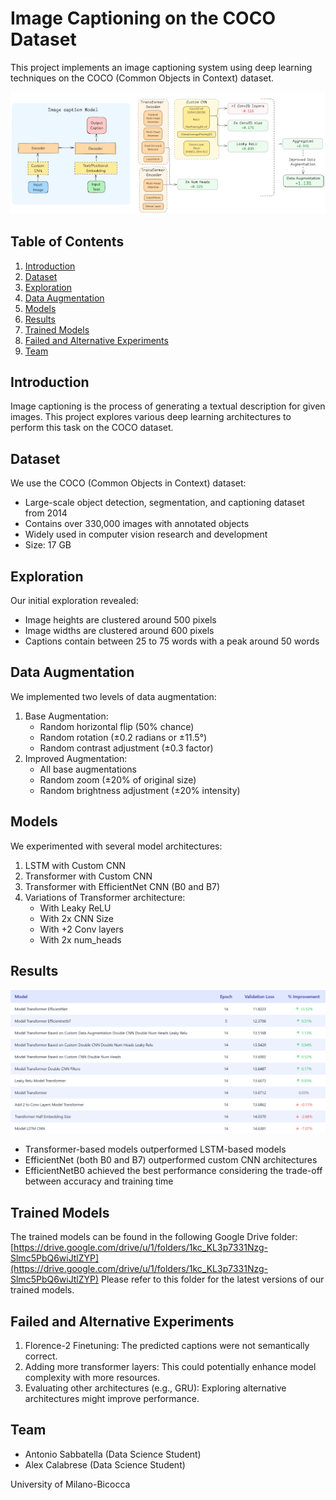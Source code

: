 # Image Captioning on the COCO Dataset
This project implements an image captioning system using deep learning techniques on the COCO (Common Objects in Context) dataset.


<div align="center">
      <img
        src="architecture_image.png"
        width="950"
      />
</div>

## Table of Contents
1. [Introduction](#introduction)
2. [Dataset](#dataset)
3. [Exploration](#exploration)
4. [Data Augmentation](#data-augmentation)
5. [Models](#models)
6. [Results](#results)
7. [Trained Models](#trained-models)
8. [Failed and Alternative Experiments](#failed-and-alternative-experiments)
9. [Team](#team)

## Introduction
Image captioning is the process of generating a textual description for given images. This project explores various deep learning architectures to perform this task on the COCO dataset.

## Dataset
We use the COCO (Common Objects in Context) dataset:
- Large-scale object detection, segmentation, and captioning dataset from 2014
- Contains over 330,000 images with annotated objects
- Widely used in computer vision research and development
- Size: 17 GB

## Exploration
Our initial exploration revealed:
- Image heights are clustered around 500 pixels
- Image widths are clustered around 600 pixels
- Captions contain between 25 to 75 words with a peak around 50 words

## Data Augmentation
We implemented two levels of data augmentation:
1. Base Augmentation:
   - Random horizontal flip (50% chance)
   - Random rotation (±0.2 radians or ±11.5°)
   - Random contrast adjustment (±0.3 factor)
2. Improved Augmentation:
   - All base augmentations
   - Random zoom (±20% of original size)
   - Random brightness adjustment (±20% intensity)

## Models
We experimented with several model architectures:
1. LSTM with Custom CNN
2. Transformer with Custom CNN
3. Transformer with EfficientNet CNN (B0 and B7)
4. Variations of Transformer architecture:
   - With Leaky ReLU
   - With 2x CNN Size
   - With +2 Conv layers
   - With 2x num_heads

## Results

![Model Performance Comparison](model-comparison.png)

- Transformer-based models outperformed LSTM-based models
- EfficientNet (both B0 and B7) outperformed custom CNN architectures
- EfficientNetB0 achieved the best performance considering the trade-off between accuracy and training time

## Trained Models
The trained models can be found in the following Google Drive folder:
[https://drive.google.com/drive/u/1/folders/1kc_KL3p7331Nzg-Slmc5PbQ6wiJtlZYP](https://drive.google.com/drive/u/1/folders/1kc_KL3p7331Nzg-Slmc5PbQ6wiJtlZYP)
Please refer to this folder for the latest versions of our trained models.

## Failed and Alternative Experiments
1. Florence-2 Finetuning: The predicted captions were not semantically correct.
2. Adding more transformer layers: This could potentially enhance model complexity with more resources.
3. Evaluating other architectures (e.g., GRU): Exploring alternative architectures might improve performance.

## Team
- Antonio Sabbatella (Data Science Student)
- Alex Calabrese (Data Science Student)

University of Milano-Bicocca
